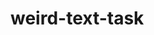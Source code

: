 # weird-text-task
[![<Kamig95>](https://circleci.com/github/<Kamig95>/weird-text-task.svg?style=svg)](https://app.circleci.com/pipelines/github/Kamig95/weird-text-task)
